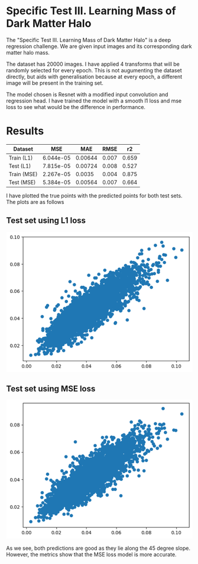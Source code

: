 # Specific Test III. Learning Mass of Dark Matter Halo 

The "Specific Test III. Learning Mass of Dark Matter Halo" is a deep regression challenge. We are given input images and its corresponding dark matter halo mass. 

The dataset has 20000 images. I have applied 4 transforms that will be randomly selected for every epoch. This is not augumenting the dataset directly, but aids with generalisation because at every epoch, a different image will be present in the training set. 

The model chosen is Resnet with a modified input convolution and regression head. I have trained the model with a smooth l1 loss and mse loss to see what would be the difference in performance. 


# Results

| Dataset | MSE       | MAE     | RMSE  | r2    |
|---------|-----------|---------|-------|-------|
| Train (L1)   | 6.044e-05 | 0.00644 | 0.007 | 0.659 |
| Test   (L1) | 7.815e-05 | 0.00724 | 0.008 | 0.527 |
| Train (MSE)   | 2.267e-05 | 0.0035 | 0.004 | 0.875 |
| Test   (MSE) | 5.384e-05 | 0.00564 | 0.007 | 0.664 |

I have plotted the true points with the predicted points for both test sets. The plots are as follows

## Test set using L1 loss

![test_set_l1](assets/test_set.png)


## Test set using MSE loss

![test_set_l1](assets/test_set_mse.png)

As we see, both predictions are good as they lie along the 45 degree slope. However, the metrics show that the MSE loss model is more accurate. 